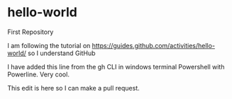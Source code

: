 # hello-world
First Repository

I am following the tutorial on https://guides.github.com/activities/hello-world/ so I understand GitHub

I have added this line from the gh CLI in windows terminal Powershell with Powerline. Very cool.

This edit is here so I can make a pull request.

